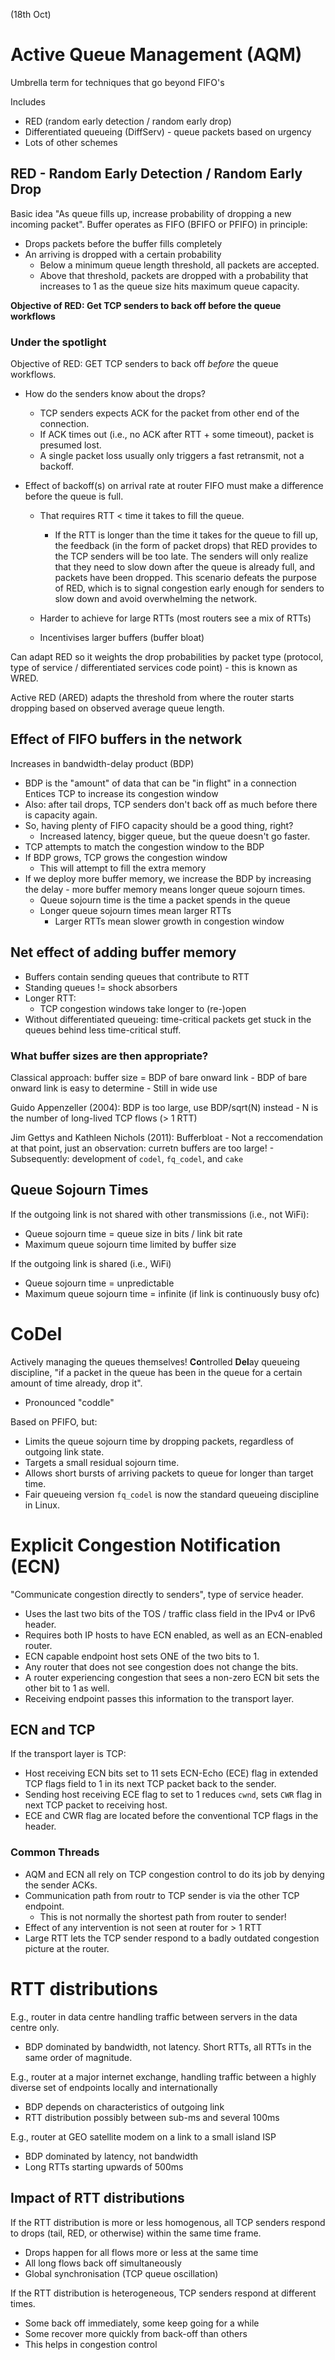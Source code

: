 (18th Oct)

# Active Queue Management (AQM)
Umbrella term for techniques that go beyond FIFO's

Includes
- RED (random early detection / random early drop)
- Differentiated queueing (DiffServ) - queue packets based on urgency
- Lots of other schemes

## RED - Random Early Detection / Random Early Drop
Basic idea "As queue fills up, increase probability of dropping a new incoming packet". Buffer operates as FIFO (BFIFO or PFIFO) in principle:
- Drops packets before the buffer fills completely
- An arriving is dropped with a certain probability
    - Below a minimum queue length threshold, all packets are accepted.
    - Above that threshold, packets are dropped with a probability that increases to 1 as the queue size hits maximum queue capacity.

**Objective of RED: Get TCP senders to back off before the queue workflows**

### Under the spotlight
Objective of RED: GET TCP senders to back off _before_ the queue workflows.

- How do the senders know about the drops?
    - TCP senders expects ACK for the packet from other end of the connection.
    - If ACK times out (i.e., no ACK after RTT + some timeout), packet is presumed lost.
    - A single packet loss usually only triggers a fast retransmit, not a backoff.

- Effect of backoff(s) on arrival rate at router FIFO must make a difference before the queue is full.
    - That requires RTT < time it takes to fill the queue.
        - If the RTT is longer than the time it takes for the queue to fill up, the feedback (in the form of packet drops) that RED provides to the TCP senders will be too late. The senders will only realize that they need to slow down after the queue is already full, and packets have been dropped. This scenario defeats the purpose of RED, which is to signal congestion early enough for senders to slow down and avoid overwhelming the network.

    - Harder to achieve for large RTTs (most routers see a mix of RTTs)
    - Incentivises larger buffers (buffer bloat)

Can adapt RED so it weights the drop probabilities by packet type (protocol, type of service / differentiated services code point) - this is known as WRED.

Active RED (ARED) adapts the threshold from where the router starts dropping based on observed average queue length.

## Effect of FIFO buffers in the network
Increases in bandwidth-delay product (BDP)
- BDP is the "amount" of data that can be "in flight" in a connection
Entices TCP to increase its congestion window
- Also: after tail drops, TCP senders don't back off as much before there is capacity again.
- So, having plenty of FIFO capacity should be a good thing, right?
    - Increased latency, bigger queue, but the queue doesn't go faster.
- TCP attempts to match the congestion window to the BDP
- If BDP grows, TCP grows the congestion window
    - This will attempt to fill the extra memory
- If we deploy more buffer memory, we increase the BDP by increasing the delay - more buffer memory means longer queue sojourn times.
    - Queue sojourn time is the time a packet spends in the queue
    - Longer queue sojourn times mean larger RTTs
        - Larger RTTs mean slower growth in congestion window

## Net effect of adding buffer memory
- Buffers contain sending queues that contribute to RTT
- Standing queues != shock absorbers
- Longer RTT:
    - TCP congestion windows take longer to (re-)open
- Without differentiated queueing: time-critical packets get stuck in the queues behind less time-critical stuff.

### What buffer sizes are then appropriate?
Classical approach: buffer size = BDP of bare onward link
    - BDP of bare onward link is easy to determine
    - Still in wide use

Guido Appenzeller (2004): BDP is too large, use BDP/sqrt(N) instead
    - N is the number of long-lived TCP flows (> 1 RTT)

Jim Gettys and Kathleen Nichols (2011): Bufferbloat
    - Not a reccomendation at that point, just an observation: curretn buffers are too large!
    - Subsequently: development of `codel`, `fq_codel`, and `cake`

## Queue Sojourn Times
If the outgoing link is not shared with other transmissions (i.e., not WiFi):
- Queue sojourn time = queue size in bits / link bit rate
- Maximum queue sojourn time limited by buffer size

If the outgoing link is shared (i.e., WiFi)
- Queue sojourn time = unpredictable
- Maximum queue sojourn time = infinite (if link is continuously busy ofc)

# CoDel
Actively managing the queues themselves! **Co**ntrolled **Del**ay queueing discipline, "if a packet in the queue has been in the queue for a certain amount of time already, drop it".
- Pronounced "coddle"

Based on PFIFO, but:
- Limits the queue sojourn time by dropping packets, regardless of outgoing link state.
- Targets a small residual sojourn time.
- Allows short bursts of arriving packets to queue for longer than target time.
- Fair queueing version `fq_codel` is now the standard queueing discipline in Linux.

# Explicit Congestion Notification (ECN)
"Communicate congestion directly to senders", type of service header.

- Uses the last two bits of the TOS / traffic class field in the IPv4 or IPv6 header.
- Requires both IP hosts to have ECN enabled, as well as an ECN-enabled router.
- ECN capable endpoint host sets ONE of the two bits to 1.
- Any router that does not see congestion does not change the bits.
- A router experiencing congestion that sees a non-zero ECN bit sets the other bit to 1 as well.
- Receiving endpoint passes this information to the transport layer.

## ECN and TCP
If the transport layer is TCP:
- Host receiving ECN bits set to 11 sets ECN-Echo (ECE) flag in extended TCP flags field to 1 in its next TCP packet back to the sender.
- Sending host receiving ECE flag to set to 1 reduces `cwnd`, sets `CWR` flag in next TCP packet to receiving host.
- ECE and CWR flag are located before the conventional TCP flags in the header.

### Common Threads
- AQM and ECN all rely on TCP congestion control to do its job by denying the sender ACKs.
- Communication path from routr to TCP sender is via the other TCP endpoint.
    - This is not normally the shortest path from router to sender!
- Effect of any intervention is not seen at router for > 1 RTT
- Large RTT lets the TCP sender respond to a badly outdated congestion picture at the router.


# RTT distributions
E.g., router in data centre handling traffic between servers in the data centre only.
- BDP dominated by bandwidth, not latency. Short RTTs, all RTTs in the same order of magnitude.

E.g., router at a major internet exchange, handling traffic between a highly diverse set of endpoints locally and internationally
- BDP depends on characteristics of outgoing link
- RTT distribution possibly between sub-ms and several 100ms

E.g., router at GEO satellite modem on a link to a small island ISP
- BDP dominated by latency, not bandwidth
- Long RTTs starting upwards of 500ms

## Impact of RTT distributions
If the RTT distribution is more or less homogenous, all TCP senders respond to drops (tail, RED, or otherwise) within the same time frame.
- Drops happen for all flows more or less at the same time
- All long flows back off simultaneously
- Global synchronisation (TCP queue oscillation)

If the RTT distribution is heterogeneous, TCP senders respond at different times.
- Some back off immediately, some keep going for a while
- Some recover more quickly from back-off than others
- This helps in congestion control
